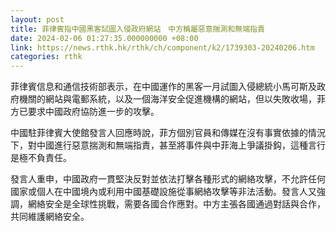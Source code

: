 ```yaml
---
layout: post
title: 菲律賓指中國黑客試圖入侵政府網站　中方稱屬惡意揣測和無端指責
date: 2024-02-06 01:27:35.000000000 +08:00
link: https://news.rthk.hk/rthk/ch/component/k2/1739303-20240206.htm
categories: rthk
---
```


菲律賓信息和通信技術部表示，在中國運作的黑客一月試圖入侵總統小馬可斯及政府機關的網站與電郵系統，以及一個海洋安全促進機構的網站，但以失敗收場，菲方已要求中國政府協防進一步的攻擊。

中國駐菲律賓大使館發言人回應時說，菲方個別官員和傳媒在沒有事實依據的情況下，對中國進行惡意揣測和無端指責，甚至將事件與中菲海上爭議掛鈎，這種言行是極不負責任。

發言人重申，中國政府一貫堅決反對並依法打擊各種形式的網絡攻擊，不允許任何國家或個人在中國境內或利用中國基礎設施從事網絡攻擊等非法活動。發言人又強調，網絡安全是全球性挑戰，需要各國合作應對。中方主張各國通過對話與合作，共同維護網絡安全。
